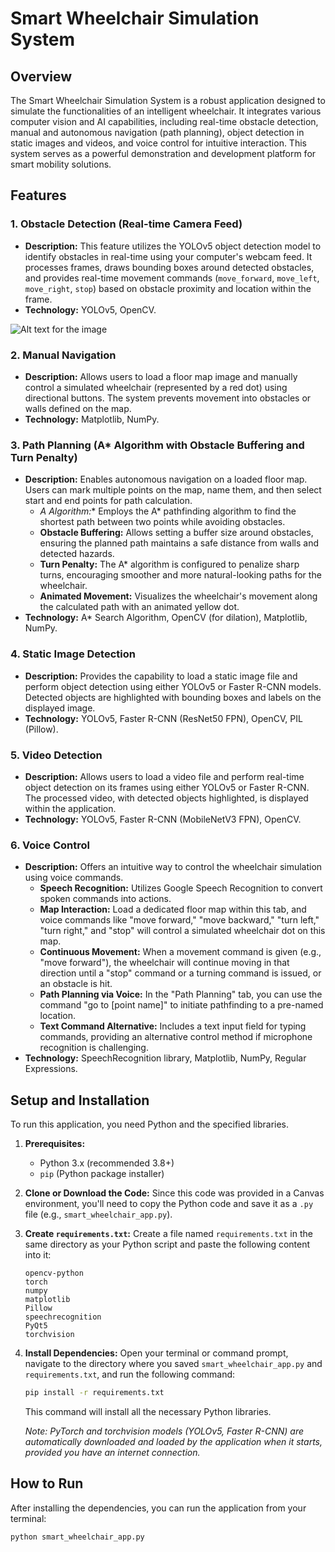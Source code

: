 # Smart Wheelchair Simulation System

## Overview
The Smart Wheelchair Simulation System is a robust application designed to simulate the functionalities of an intelligent wheelchair. It integrates various computer vision and AI capabilities, including real-time obstacle detection, manual and autonomous navigation (path planning), object detection in static images and videos, and voice control for intuitive interaction. This system serves as a powerful demonstration and development platform for smart mobility solutions.

## Features

### 1. Obstacle Detection (Real-time Camera Feed)
* **Description:** This feature utilizes the YOLOv5 object detection model to identify obstacles in real-time using your computer's webcam feed. It processes frames, draws bounding boxes around detected obstacles, and provides real-time movement commands (`move_forward`, `move_left`, `move_right`, `stop`) based on obstacle proximity and location within the frame.
* **Technology:** YOLOv5, OpenCV.

![Alt text for the image](path/to/your/image.png "Optional title text")

### 2. Manual Navigation
* **Description:** Allows users to load a floor map image and manually control a simulated wheelchair (represented by a red dot) using directional buttons. The system prevents movement into obstacles or walls defined on the map.
* **Technology:** Matplotlib, NumPy.

### 3. Path Planning (A* Algorithm with Obstacle Buffering and Turn Penalty)
* **Description:** Enables autonomous navigation on a loaded floor map. Users can mark multiple points on the map, name them, and then select start and end points for path calculation.
    * **A* Algorithm:** Employs the A* pathfinding algorithm to find the shortest path between two points while avoiding obstacles.
    * **Obstacle Buffering:** Allows setting a buffer size around obstacles, ensuring the planned path maintains a safe distance from walls and detected hazards.
    * **Turn Penalty:** The A* algorithm is configured to penalize sharp turns, encouraging smoother and more natural-looking paths for the wheelchair.
    * **Animated Movement:** Visualizes the wheelchair's movement along the calculated path with an animated yellow dot.
* **Technology:** A* Search Algorithm, OpenCV (for dilation), Matplotlib, NumPy.

### 4. Static Image Detection
* **Description:** Provides the capability to load a static image file and perform object detection using either YOLOv5 or Faster R-CNN models. Detected objects are highlighted with bounding boxes and labels on the displayed image.
* **Technology:** YOLOv5, Faster R-CNN (ResNet50 FPN), OpenCV, PIL (Pillow).

### 5. Video Detection
* **Description:** Allows users to load a video file and perform real-time object detection on its frames using either YOLOv5 or Faster R-CNN. The processed video, with detected objects highlighted, is displayed within the application.
* **Technology:** YOLOv5, Faster R-CNN (MobileNetV3 FPN), OpenCV.

### 6. Voice Control
* **Description:** Offers an intuitive way to control the wheelchair simulation using voice commands.
    * **Speech Recognition:** Utilizes Google Speech Recognition to convert spoken commands into actions.
    * **Map Interaction:** Load a dedicated floor map within this tab, and voice commands like "move forward," "move backward," "turn left," "turn right," and "stop" will control a simulated wheelchair dot on this map.
    * **Continuous Movement:** When a movement command is given (e.g., "move forward"), the wheelchair will continue moving in that direction until a "stop" command or a turning command is issued, or an obstacle is hit.
    * **Path Planning via Voice:** In the "Path Planning" tab, you can use the command "go to [point name]" to initiate pathfinding to a pre-named location.
    * **Text Command Alternative:** Includes a text input field for typing commands, providing an alternative control method if microphone recognition is challenging.
* **Technology:** SpeechRecognition library, Matplotlib, NumPy, Regular Expressions.

## Setup and Installation

To run this application, you need Python and the specified libraries.

1.  **Prerequisites:**
    * Python 3.x (recommended 3.8+)
    * `pip` (Python package installer)

2.  **Clone or Download the Code:**
    Since this code was provided in a Canvas environment, you'll need to copy the Python code and save it as a `.py` file (e.g., `smart_wheelchair_app.py`).

3.  **Create `requirements.txt`:**
    Create a file named `requirements.txt` in the same directory as your Python script and paste the following content into it:

    ```
    opencv-python
    torch
    numpy
    matplotlib
    Pillow
    speechrecognition
    PyQt5
    torchvision
    ```

4.  **Install Dependencies:**
    Open your terminal or command prompt, navigate to the directory where you saved `smart_wheelchair_app.py` and `requirements.txt`, and run the following command:

    ```bash
    pip install -r requirements.txt
    ```
    This command will install all the necessary Python libraries.

    *Note: PyTorch and torchvision models (YOLOv5, Faster R-CNN) are automatically downloaded and loaded by the application when it starts, provided you have an internet connection.*

## How to Run

After installing the dependencies, you can run the application from your terminal:

```bash
python smart_wheelchair_app.py